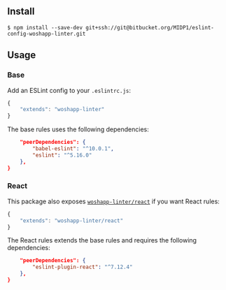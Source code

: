## Install

```
$ npm install --save-dev git+ssh://git@bitbucket.org/MIDP1/eslint-config-woshapp-linter.git
```


## Usage

### Base
Add an ESLint config to your `.eslintrc.js`:

```javascript
{
	"extends": "woshapp-linter"
}
```

The base rules uses the following dependencies:
```json
	"peerDependencies": {
        "babel-eslint": "^10.0.1",
        "eslint": "^5.16.0"
    },
}
```

### React
This package also exposes [`woshapp-linter/react`](react.js) if you want React rules:

```javascript
{
	"extends": "woshapp-linter/react"
}
```

The React rules extends the base rules and requires the following dependencies:

```json
	"peerDependencies": {
        "eslint-plugin-react": "^7.12.4"
    },
}
```
